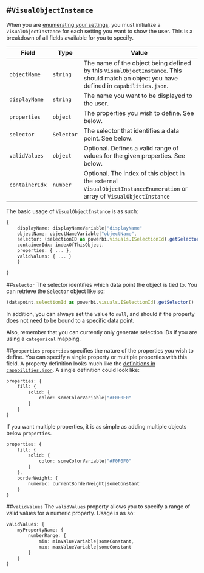 #`VisualObjectInstance`
---

When you are [enumerating your settings](/docs/advanced/SettingsEnumeration.md), you must initialize a `VisualObjectInstance` for each setting you want to show the user. This is a breakdown of all fields available for you to specify.

|Field|Type|Value|
|--|--|--|
|`objectName`|`string`|The name of the object being defined by this `VisualObjectInstance`. This should match an object you have defined in `capabilities.json`.|
|`displayName`|`string`|The name you want to be displayed to the user.|
|`properties`|`object`|The properties you wish to define. See below.|
|`selector`|`Selector`|The selector that identifies a data point. See below.|
|`validValues`|`object`|Optional. Defines a valid range of values for the given properties. See below.|
|`containerIdx`|`number`|Optional. The index of this object in the external `VisualObjectInstanceEnumeration` or array of `VisualObjectInstance`|

The basic usage of `VisualObjectInstance` is as such:

```typescript
{
    displayName: displayNameVariable|"displayName"
    objectName: objectNameVariable|"objectName",
    selector: (selectionID as powerbi.visuals.ISelectionId).getSelector()|null,
    containerIdx: indexOfThisObject,
    properties: { ... },
    validValues: { ... }
    }

}
```

##`selector`
The selector identifies which data point the object is tied to. You can retrieve the `Selector` object like so:

```typescript
(datapoint.selectionId as powerbi.visuals.ISelectionId).getSelector()
```

In addition, you can always set the value to `null`, and should if the property does not need to be bound to a specific data point.

Also, remember that you can currently only generate selection IDs if you are using a `categorical` mapping.

##`properties`
`properties` specifies the nature of the properties you wish to define. You can specify a single property or multiple properties with this field. A property definition looks much like the [definitions in `capabilities.json`](/docs/advanced/SettingsDefinitions.md). A single definition could look like:

```typescript
properties: {
    fill: {
        solid: {
            color: someColorVariable|"#F0F0F0"
        }
    }
}
```

If you want multiple properties, it is as simple as adding multiple objects below `properties`.

```typescript
properties: {
    fill: {
        solid: {
            color: someColorVariable|"#F0F0F0"
        }
    },
    borderWeight: {
        numeric: currentBorderWeight|someConstant
    }
}
```

##`validValues`
The `validValues` property allows you to specify a range of valid values for a numeric property. Usage is as so:

```typescript
validValues: {
    myPropertyName: {
        numberRange: {
            min: minValueVariable|someConstant,
            max: maxValueVariable|someConstant
        }
    }
}
```
